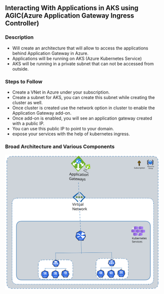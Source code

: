 ## Interacting With Applications in AKS using AGIC(Azure Application Gateway Ingress Controller)

### Description

- Will create an architecture that will allow to access the applications 
  behind Application Gateway in Azure.
- Applications will be running on AKS (Azure Kubernetes Service)
- AKS will be running in a private subnet that can not be accessed from outside.

### Steps to Follow

- Create a VNet in Azure under your subscription.
- Create a subnet for AKS, you can create this subnet while creating the
  cluster as well.
- Once cluster is created use the network option in cluster to enable the
  Application Gateway add-on.
- Once add-on is enabled, you will see an application gateway created with a public IP.
- You can use this public IP to point to your domain.
- expose your services with the help of kubernetes ingress.

### Broad Architecture and Various Components

![](../AKS-With-AGIC/diagram/aks-with-agic.excalidraw.svg)
